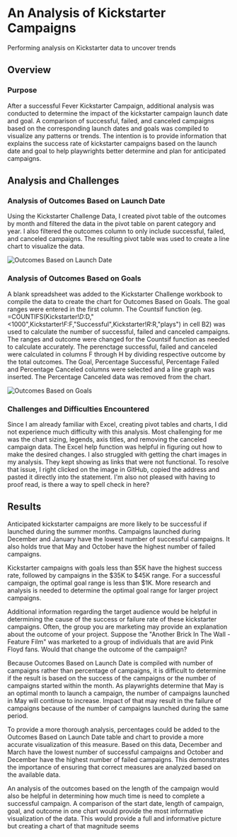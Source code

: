 # An Analysis of Kickstarter Campaigns
Performing analysis on Kickstarter data to uncover trends

## Overview 

### Purpose
After a successful Fever Kickstarter Campaign, additional analysis was conducted to determine the impact of the kickstarter campaign launch date and goal. A comparison of successful, failed, and canceled campaigns based on the corresponding launch dates and goals was compiled to visualize any patterns or trends. The intention is to provide information that explains the success rate of kickstarter campaigns based on the launch date and goal to help playwrights better determine and plan for anticipated campaigns.

## Analysis and Challenges

### Analysis of Outcomes Based on Launch Date
Using the Kickstarter Challenge Data, I created pivot table of the outcomes by month and filtered the data in the pivot table on parent category and year. I also filtered the outcomes column to only include successful, failed, and canceled campaigns. The resulting pivot table was used to create a line chart to visualize the data. 

![Outcomes Based on Launch Date](https://github.com/Dainita/kickstarter-analysis/blob/main/Theater_Outcomes_vs_Launch.png)

### Analysis of Outcomes Based on Goals
A blank spreadsheet was added to the Kickstarter Challenge workbook to compile the data to create the chart for Outcomes Based on Goals. The goal ranges were entered in the first column. The Countsif function (eg. =COUNTIFS(Kickstarter!$D:$D,"<1000",Kickstarter!$F:$F,"Successful",Kickstarter!$R:$R,"plays") in cell B2) was used to calculate the number of successful, failed and canceled campaigns. The ranges and outcome were changed for the Countsif function as needed to calculate accurately. The perenctage successful, failed and canceled were calculated in columns F through H by dividing respective outcome by the total outcomes. The Goal, Percentage Successful, Percentage Failed and Percentage Canceled columns were selected and a line graph was inserted. The Percentage Canceled data was removed from the chart.

![Outcomes Based on Goals](https://github.com/Dainita/kickstarter-analysis/blob/main/Outcomes_vs_Goals.png)

### Challenges and Difficulties Encountered
Since I am already familiar with Excel, creating pivot tables and charts, I did not experience much difficulty with this analysis. Most challenging for me was the chart sizing, legends, axis titles, and removing the canceled campaign data. The Excel help function was helpful in figuring out how to make the desired changes. I also struggled with getting the chart images in my analysis. They kept showing as links that were not functional. To resolve that issue, I right clicked on the image in GitHub, copied the address and pasted it directly into the statement. I'm also not pleased with having to proof read, is there a way to spell check in here?

## Results
Anticipated kickstarter campaigns are more likely to be successful if launched during the summer months. Campaigns launched during December and January have the lowest number of successful campaigns. It also holds true that May and October have the highest number of failed campaigns. 

Kickstarter campaigns with goals less than $5K have the highest success rate, followed by campaigns in the $35K to $45K range. For a successful campaign, the optimal goal range is less than $1K. More research and analysis is needed to determine the optimal goal range for larger project campaigns.

Additional information regarding the target audience would be helpful in determining the cause of the success or failure rate of these kickstarter campaigns. Often, the group you are marketing may provide an explanation about the outcome of your project. Suppose the "Another Brick In The Wall - Feature Film" was marketed to a group of individuals that are avid Pink Floyd fans. Would that change the outcome of the campaign?

Because Outcomes Based on Launch Date is compiled with number of campaigns rather than percentage of campaigns, it is difficult to determine if the result is based on the success of the campaigns or the number of campaigns started within the month. As playwrights determine that May is an optimal month to launch a campaign, the number of campaigns launched in May will continue to increase. Impact of that may result in the failure of campaigns because of the number of campaigns launched during the same period.

To provide a more thorough analysis, percentages could be added to the Outcomes Based on Launch Date table and chart to provide a more accurate visualization of this measure. Based on this data, December and March have the lowest number of successful campaigns and October and December have the highest number of failed campaigns. This demonstrates the importance of ensuring that correct measures are analyzed based on the available data. 

An analysis of the outcomes based on the length of the campaign would also be helpful in determining how much time is need to complete a successful campaign. A comparison of the start date, length of campaign, goal, and outcome in one chart would provide the most informative visualization of the data. This would provide a full and informative picture but creating a chart of that magnitude seems 
